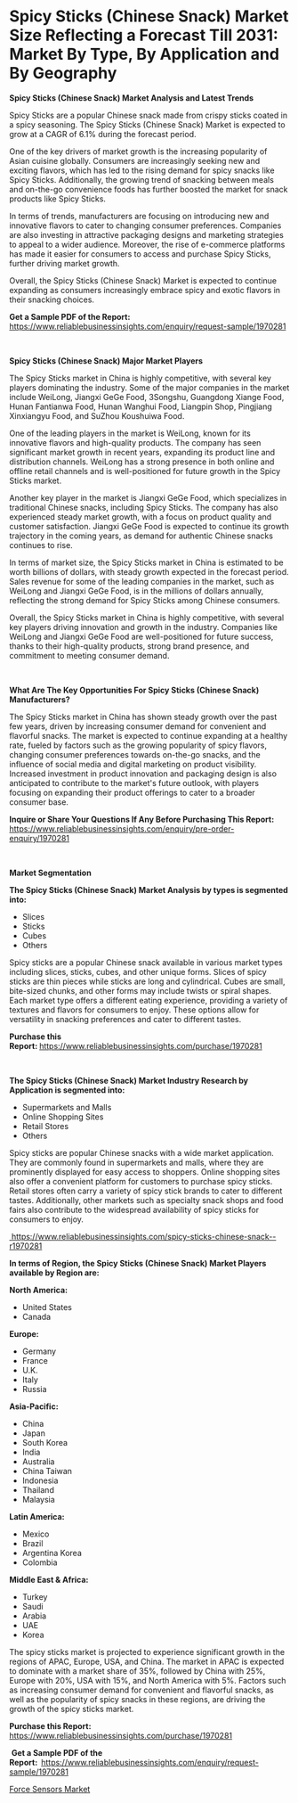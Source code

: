 <p><h1>Spicy Sticks (Chinese Snack) Market Size Reflecting a Forecast Till 2031: Market By Type, By Application and By Geography</h1></p><p><strong>Spicy Sticks (Chinese Snack) Market Analysis and Latest Trends</strong></p>
<p><p>Spicy Sticks are a popular Chinese snack made from crispy sticks coated in a spicy seasoning. The Spicy Sticks (Chinese Snack) Market is expected to grow at a CAGR of 6.1% during the forecast period. </p><p>One of the key drivers of market growth is the increasing popularity of Asian cuisine globally. Consumers are increasingly seeking new and exciting flavors, which has led to the rising demand for spicy snacks like Spicy Sticks. Additionally, the growing trend of snacking between meals and on-the-go convenience foods has further boosted the market for snack products like Spicy Sticks.</p><p>In terms of trends, manufacturers are focusing on introducing new and innovative flavors to cater to changing consumer preferences. Companies are also investing in attractive packaging designs and marketing strategies to appeal to a wider audience. Moreover, the rise of e-commerce platforms has made it easier for consumers to access and purchase Spicy Sticks, further driving market growth.</p><p>Overall, the Spicy Sticks (Chinese Snack) Market is expected to continue expanding as consumers increasingly embrace spicy and exotic flavors in their snacking choices.</p></p>
<p><strong>Get a Sample PDF of the Report:&nbsp;</strong> <a href="https://www.reliablebusinessinsights.com/enquiry/request-sample/1970281">https://www.reliablebusinessinsights.com/enquiry/request-sample/1970281</a></p>
<p>&nbsp;</p>
<p><strong>Spicy Sticks (Chinese Snack) Major Market Players</strong></p>
<p><p>The Spicy Sticks market in China is highly competitive, with several key players dominating the industry. Some of the major companies in the market include WeiLong, Jiangxi GeGe Food, 3Songshu, Guangdong Xiange Food, Hunan Fantianwa Food, Hunan Wanghui Food, Liangpin Shop, Pingjiang Xinxiangyu Food, and SuZhou Koushuiwa Food.</p><p>One of the leading players in the market is WeiLong, known for its innovative flavors and high-quality products. The company has seen significant market growth in recent years, expanding its product line and distribution channels. WeiLong has a strong presence in both online and offline retail channels and is well-positioned for future growth in the Spicy Sticks market.</p><p>Another key player in the market is Jiangxi GeGe Food, which specializes in traditional Chinese snacks, including Spicy Sticks. The company has also experienced steady market growth, with a focus on product quality and customer satisfaction. Jiangxi GeGe Food is expected to continue its growth trajectory in the coming years, as demand for authentic Chinese snacks continues to rise.</p><p>In terms of market size, the Spicy Sticks market in China is estimated to be worth billions of dollars, with steady growth expected in the forecast period. Sales revenue for some of the leading companies in the market, such as WeiLong and Jiangxi GeGe Food, is in the millions of dollars annually, reflecting the strong demand for Spicy Sticks among Chinese consumers.</p><p>Overall, the Spicy Sticks market in China is highly competitive, with several key players driving innovation and growth in the industry. Companies like WeiLong and Jiangxi GeGe Food are well-positioned for future success, thanks to their high-quality products, strong brand presence, and commitment to meeting consumer demand.</p></p>
<p>&nbsp;</p>
<p><strong>What Are The Key Opportunities For Spicy Sticks (Chinese Snack) Manufacturers?</strong></p>
<p><p>The Spicy Sticks market in China has shown steady growth over the past few years, driven by increasing consumer demand for convenient and flavorful snacks. The market is expected to continue expanding at a healthy rate, fueled by factors such as the growing popularity of spicy flavors, changing consumer preferences towards on-the-go snacks, and the influence of social media and digital marketing on product visibility. Increased investment in product innovation and packaging design is also anticipated to contribute to the market's future outlook, with players focusing on expanding their product offerings to cater to a broader consumer base.</p></p>
<p><strong>Inquire or Share Your Questions If Any Before Purchasing This Report:</strong> <a href="https://www.reliablebusinessinsights.com/enquiry/pre-order-enquiry/1970281">https://www.reliablebusinessinsights.com/enquiry/pre-order-enquiry/1970281</a></p>
<p>&nbsp;</p>
<p><strong>Market Segmentation</strong></p>
<p><strong>The Spicy Sticks (Chinese Snack) Market Analysis by types is segmented into:</strong></p>
<p><ul><li>Slices</li><li>Sticks</li><li>Cubes</li><li>Others</li></ul></p>
<p><p>Spicy sticks are a popular Chinese snack available in various market types including slices, sticks, cubes, and other unique forms. Slices of spicy sticks are thin pieces while sticks are long and cylindrical. Cubes are small, bite-sized chunks, and other forms may include twists or spiral shapes. Each market type offers a different eating experience, providing a variety of textures and flavors for consumers to enjoy. These options allow for versatility in snacking preferences and cater to different tastes.</p></p>
<p><strong>Purchase this Report:&nbsp;</strong><a href="https://www.reliablebusinessinsights.com/purchase/1970281">https://www.reliablebusinessinsights.com/purchase/1970281</a></p>
<p>&nbsp;</p>
<p><strong>The Spicy Sticks (Chinese Snack) Market Industry Research by Application is segmented into:</strong></p>
<p><ul><li>Supermarkets and Malls</li><li>Online Shopping Sites</li><li>Retail Stores</li><li>Others</li></ul></p>
<p><p>Spicy sticks are popular Chinese snacks with a wide market application. They are commonly found in supermarkets and malls, where they are prominently displayed for easy access to shoppers. Online shopping sites also offer a convenient platform for customers to purchase spicy sticks. Retail stores often carry a variety of spicy stick brands to cater to different tastes. Additionally, other markets such as specialty snack shops and food fairs also contribute to the widespread availability of spicy sticks for consumers to enjoy.</p></p>
<p><a href="https://www.reliablebusinessinsights.com/spicy-sticks-chinese-snack--r1970281">&nbsp;https://www.reliablebusinessinsights.com/spicy-sticks-chinese-snack--r1970281</a></p>
<p><strong>In terms of Region, the Spicy Sticks (Chinese Snack) Market Players available by Region are:</strong></p>
<p>
    <p> <strong> North America: </strong>
        <ul>
            <li>United States</li>
            <li>Canada</li>
        </ul>
        </p> 
    <p> <strong> Europe: </strong>
        <ul>
            <li>Germany</li>
            <li>France</li>
            <li>U.K.</li>
            <li>Italy</li>
            <li>Russia</li>
        </ul>
        </p> 
    <p> <strong> Asia-Pacific: </strong>
        <ul>
            <li>China</li>
            <li>Japan</li>
            <li>South Korea</li>
            <li>India</li>
            <li>Australia</li>
            <li>China Taiwan</li>
            <li>Indonesia</li>
            <li>Thailand</li>
            <li>Malaysia</li>
        </ul>
        </p> 
    <p> <strong> Latin America: </strong>
        <ul>
            <li>Mexico</li>
            <li>Brazil</li>
            <li>Argentina Korea</li>
            <li>Colombia</li>
        </ul>
        </p> 
    <p> <strong> Middle East & Africa: </strong>
        <ul>
            <li>Turkey</li>
            <li>Saudi</li>
            <li>Arabia</li>
            <li>UAE</li>
            <li>Korea</li>
        </ul>
    </p>
    </p>
<p><p>The spicy sticks market is projected to experience significant growth in the regions of APAC, Europe, USA, and China. The market in APAC is expected to dominate with a market share of 35%, followed by China with 25%, Europe with 20%, USA with 15%, and North America with 5%. Factors such as increasing consumer demand for convenient and flavorful snacks, as well as the popularity of spicy snacks in these regions, are driving the growth of the spicy sticks market.</p></p>
<p><strong>Purchase this Report: </strong><a href="https://www.reliablebusinessinsights.com/purchase/1970281">https://www.reliablebusinessinsights.com/purchase/1970281</a></p>
<p>&nbsp;<strong>Get a Sample PDF of the Report:&nbsp;&nbsp;</strong><a href="https://www.reliablebusinessinsights.com/enquiry/request-sample/1970281">https://www.reliablebusinessinsights.com/enquiry/request-sample/1970281</a></p>
<p><strong></strong></p>
<p><p><a href="https://github.com/whpnbwim9/Market-Research-Report-List-1/blob/main/force-sensors-market.md">Force Sensors Market</a></p></p>